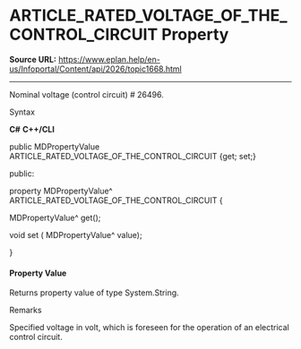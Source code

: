 # ARTICLE_RATED_VOLTAGE_OF_THE_CONTROL_CIRCUIT Property

**Source URL:** https://www.eplan.help/en-us/Infoportal/Content/api/2026/topic1668.html

---

Nominal voltage (control circuit) # 26496.

Syntax

**C#**
**C++/CLI**


public MDPropertyValue ARTICLE_RATED_VOLTAGE_OF_THE_CONTROL_CIRCUIT {get; set;}

public:

property MDPropertyValue^ ARTICLE_RATED_VOLTAGE_OF_THE_CONTROL_CIRCUIT {

   MDPropertyValue^ get();

   void set (    MDPropertyValue^ value);

}


#### Property Value

Returns property value of type System.String.

Remarks

Specified voltage in volt, which is foreseen for the operation of an electrical control circuit.

